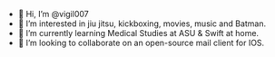 - 👋 Hi, I’m @vigil007
- 👀 I’m interested in jiu jitsu, kickboxing, movies, music and Batman.
- 🌱 I’m currently learning Medical Studies at ASU & Swift at home.
- 💞️ I’m looking to collaborate on an open-source mail client for IOS.

<!---
vigil007/vigil007 is a ✨ special ✨ repository because its `README.md` (this file) appears on your GitHub profile.
You can click the Preview link to take a look at your changes.
--->
